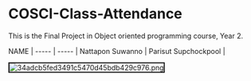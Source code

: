 # COSCI-Class-Attendance
This is the Final Project in Object oriented programming course, Year 2.


NAME  |
----- | ----- |
Nattapon Suwanno |
Parisut Supchockpool |

<img src="https://imgur.com/a/JCGSIbo" alt="34adcb5fed3491c5470d45bdb429c976.png" border="2" />

